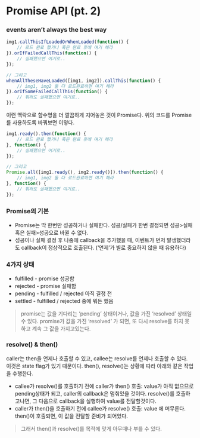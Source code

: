 # Promise API (pt. 2)


### events aren’t always the best way

```javascript
img1.callThisIfLoadedOrWhenLoaded(function() {
	// 로드 완료 했거나 혹은 완료 후에 여기 해라
}).orIfFailedCallThis(function() {
	// 실패했으면 여기로..
});

// 그리고
whenAllTheseHaveLoaded([img1, img2]).callThis(function() {
	// img1, img2 둘 다 로드완료하면 여기 해라
}).orIfSomeFailedCallThis(function() {
	// 뭐라도 실패했으면 여기로..
});
```

이런 맥락으로 함수명을 더 깔끔하게 지어놓은 것이 Promise다. 위의 코드를 Promise를 사용하도록 바꿔보면 이렇다.

```javascript
img1.ready().then(function() {
	// 로드 완료 했거나 혹은 완료 후에 여기 해라
}, function() {
	// 실패했으면 여기로..
});

// 그리고
Promise.all([img1.ready(), img2.ready()]).then(function() {
	// img1, img2 둘 다 로드완료하면 여기 해라
}, function() {
	// 뭐라도 실패했으면 여기로..
});
```


### Promise의 기본

* Promise는 딱 한번만 성공하거나 실패한다. 성공/실패가 한번 결정되면 성공>실패 혹은 실패>성공으로 바뀔 수 없다.
* 성공이나 실패 결정 후 나중에 callback을 추가했을 때, 이벤트가 먼저 발생했더라도 callback이 정상적으로 호출된다.  (‘언제’가 별로 중요하지 않을 때 유용하다)


### 4가지 상태

* fulfilled - promise 성공함
* rejected - promise 실패함
* pending - fulfilled / rejected 아직 결정 전
* settled - fulfilled / rejected 중에 뭐든 했음

> promise는 값을 기다리는 ‘pending’ 상태이거나, 값을 가진 ‘resolved’ 상태일 수 있다. promise가 값을 가진 ‘resolved’ 가 되면, 또 다시 resolve를 하지 못하고 계속 그 값을 가지고있는다.  


### resolve() & then()

caller는 then을 언제나 호출할 수 있고, callee는 resolve를 언제나 호출할 수 있다. 이것은 state flag가 있기 때문이다. then(), resolve()는 상황에 따라 아래와 같은 작업을 수행한다.

* callee가 resolve()를 호출하기 전에 caller가 then() 호출: value가 아직 없으므로 pending상태가 되고, caller의 callback은 멈춰있을 것이다. resolve()를 호출하고나면, 그 다음으로 callback을 실행하여 value를 전달할것이다.
* caller가 then()을 호출하기 전에 callee가 resolve() 호출: value 에 머무른다. then()이 호출되면, 이 값을 전달할 준비가 되어있다.

> 그래서 then()과 resolve()를 목적에 맞게 아무때나 부를 수 있다.  
